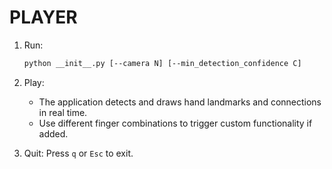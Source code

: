 # PLAYER

1. Run:
   ```bash
   python __init__.py [--camera N] [--min_detection_confidence C]
   ```

2. Play:
   - The application detects and draws hand landmarks and connections in real time.
   - Use different finger combinations to trigger custom functionality if added.

3. Quit: Press `q` or `Esc` to exit. 